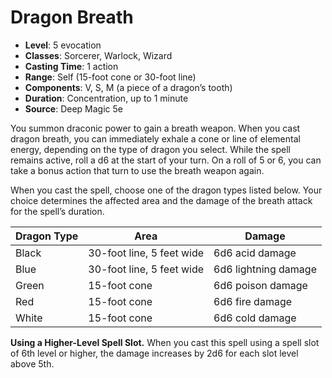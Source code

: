 # Dragon Breath

- **Level**: 5 evocation
- **Classes**: Sorcerer, Warlock, Wizard
- **Casting Time**: 1 action
- **Range**: Self (15-foot cone or 30-foot line)
- **Components**: V, S, M (a piece of a dragon’s tooth)
- **Duration**: Concentration, up to 1 minute
- **Source**: Deep Magic 5e

You summon draconic power to gain a breath weapon. When you cast dragon breath, you can immediately exhale a cone or line of elemental energy, depending on the type of dragon you select. While the spell remains active, roll a d6 at the start of your turn. On a roll of 5 or 6, you can take a bonus action that turn to use the breath weapon again.

When you cast the spell, choose one of the dragon types listed below. Your choice determines the affected area and the damage of the breath attack for the spell’s duration.

| Dragon Type | Area | Damage |
|---|---|---|
| Black | 30-foot line, 5 feet wide | 6d6 acid damage |
| Blue | 30-foot line, 5 feet wide | 6d6 lightning damage |
| Green | 15-foot cone | 6d6 poison damage |
| Red | 15-foot cone | 6d6 fire damage |
| White | 15-foot cone | 6d6 cold damage |

**Using a Higher-Level Spell Slot.** When you cast this spell using a spell slot of 6th level or higher, the damage increases by 2d6 for each slot level above 5th.

